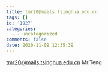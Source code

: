 ```yaml
---
title: tmr20@mails.tsinghua.edu.cn
tags: []
id: '1927'
categories:
  - - uncategorized
comments: false
date: 2020-11-09 12:35:39
---
```


tmr20@mails.tsinghua.edu.cn Mr.Teng